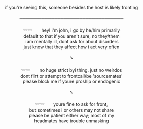 <p align="center"> if you're seeing this, someone besides the host is likely fronting<br><br>─────────────────────────────────<br><br>𓎟𓎟　　hey! i'm john, i go by he/him primarily<br>default to that if you aren't sure, no they/them<br>i am mentally ill, dont ask for about disorders<br>just know that they affect how i act very often
<br><br>∿<br><br>𓎟𓎟　　no huge strict byi thing. just no weirdos<br>dont flirt or attempt to frontcall/be 'sourcemates'<br>please block me if youre proship or endogenic
<br><br>∿<br><br>𓎟𓎟　　youre fine to ask for front,<br>but sometimes i or others may not share<br>please be patient either way; most of my<br>headmates have trouble unmasking

